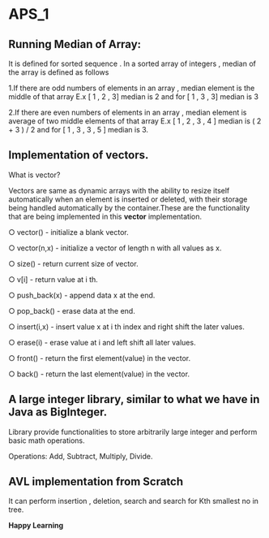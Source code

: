 APS_1
===
Running Median of Array:
---
It is defined for sorted sequence . In a sorted array of integers , median of the array is defined
as follows

1.If there are odd numbers of elements in an array , median element is the middle of that
array E.x [ 1 , 2 , 3] median is 2 and for [ 1 , 3 , 3] median is 3

2.If there are even numbers of elements in an array , median element is average of two middle elements of that array E.x [ 1 , 2 , 3 , 4 ] median is ( 2 + 3 ) / 2 and for [ 1 , 3 , 3 , 5 ] median is 3.


Implementation of vectors.
---
What is vector?

Vectors are same as dynamic arrays with the ability to resize itself automatically when
an element is inserted or deleted, with their storage being handled automatically by the
container.These are the functionality that are being implemented in this **vector** implementation.

○ vector() - initialize a blank vector.

○ vector(n,x) - initialize a vector of length n with all values as x.

○ size() - return current size of vector.

○ v[i] - return value at i th.

○ push_back(x) - append data x at the end.

○ pop_back() - erase data at the end.

○ insert(i,x) - insert value x at i th index and right shift the later values.

○ erase(i) - erase value at i and left shift all later values.

○ front() - return the first element(value) in the vector.

○ back() - return the last element(value) in the vector.

## A large integer library, similar to what we have in Java as BigInteger.

Library provide functionalities to store arbitrarily large integer and perform basic math operations.

Operations: Add, Subtract, Multiply, Divide.

## AVL implementation from Scratch

It can perform insertion , deletion, search and search for Kth smallest no in tree.

**Happy Learning**

